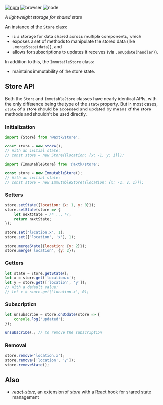 [![npm](https://img.shields.io/npm/v/@axtk/store?labelColor=royalblue&color=royalblue&style=flat-square)](https://www.npmjs.com/package/@axtk/store)
![browser](https://img.shields.io/badge/browser-✓-blue?labelColor=dodgerblue&color=dodgerblue&style=flat-square)
![node](https://img.shields.io/badge/node-✓-blue?labelColor=dodgerblue&color=dodgerblue&style=flat-square)

_A lightweight storage for shared state_

An instance of the `Store` class:
- is a storage for data shared across multiple components, which
- exposes a set of methods to manipulate the stored data (like `.mergeState(data)`), and
- allows for subscriptions to updates it receives (via `.onUpdate(handler)`).

In addition to this, the `ImmutableStore` class:
- maintains immutability of the store state.

## Store API

Both the `Store` and `ImmutableStore` classes have nearly identical APIs, with the only difference being the type of the `state` property. But in most cases, `state` of a store should be accessed and updated by means of the store methods and shouldn't be used directly.

### Initialization

```js
import {Store} from '@axtk/store';

const store = new Store();
// With an initial state:
// const store = new Store({location: {x: -1, y: 1}});
```

```js
import {ImmutableStore} from '@axtk/store';

const store = new ImmutableStore();
// With an initial state:
// const store = new ImmutableStore({location: {x: -1, y: 1}});
```

### Setters

```js
store.setState({location: {x: 1, y: 0}});
store.setState(store => {
    let nextState = /* ... */;
    return nextState;
});
```

```js
store.set('location.x', 1);
store.set(['location', 'x'], 1);
```

```js
store.mergeState({location: {y: 2}});
store.merge('location', {y: 2});
```

### Getters

```js
let state = store.getState();
let x = store.get('location.x');
let y = store.get(['location', 'y']);
// With a default value:
// let x = store.get('location.x', 0);
```

### Subscription

```js
let unsubscribe = store.onUpdate(store => {
    console.log('updated');
});
```

```js
unsubscribe(); // to remove the subscription
```

### Removal

```js
store.remove('location.x');
store.remove(['location', 'y']);
store.removeState();
```

## Also

- *[react-store](https://github.com/axtk/react-store)*, an extension of *store* with a React hook for shared state management
